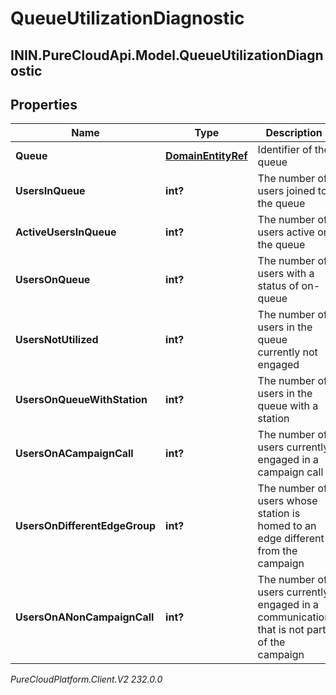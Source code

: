 # QueueUtilizationDiagnostic

## ININ.PureCloudApi.Model.QueueUtilizationDiagnostic

## Properties

|Name | Type | Description | Notes|
|------------ | ------------- | ------------- | -------------|
| **Queue** | [**DomainEntityRef**](DomainEntityRef) | Identifier of the queue | [optional] |
| **UsersInQueue** | **int?** | The number of users joined to the queue | [optional] |
| **ActiveUsersInQueue** | **int?** | The number of users active on the queue | [optional] |
| **UsersOnQueue** | **int?** | The number of users with a status of on-queue | [optional] |
| **UsersNotUtilized** | **int?** | The number of users in the queue currently not engaged | [optional] |
| **UsersOnQueueWithStation** | **int?** | The number of users in the queue with a station | [optional] |
| **UsersOnACampaignCall** | **int?** | The number of users currently engaged in a campaign call | [optional] |
| **UsersOnDifferentEdgeGroup** | **int?** | The number of users whose station is homed to an edge different from the campaign | [optional] |
| **UsersOnANonCampaignCall** | **int?** | The number of users currently engaged in a communication that is not part of the campaign | [optional] |



_PureCloudPlatform.Client.V2 232.0.0_
